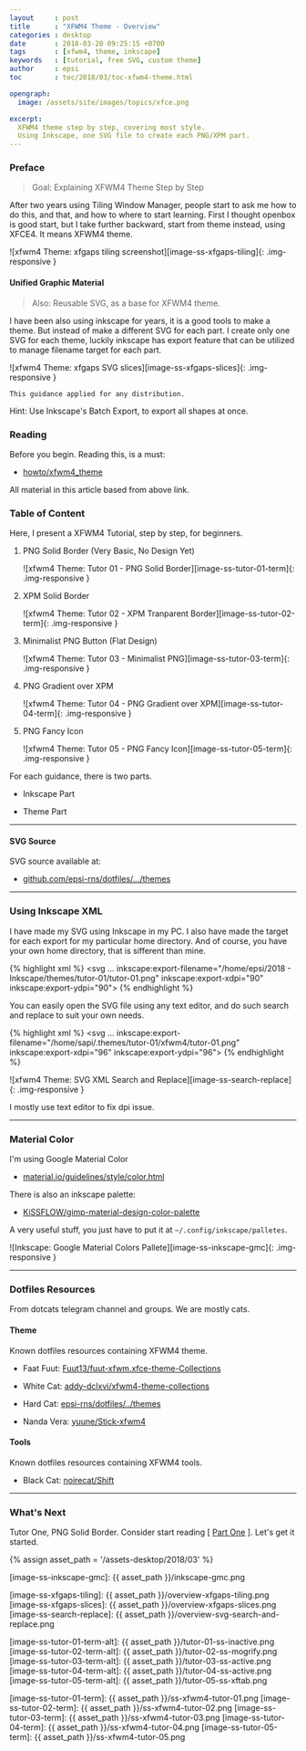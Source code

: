 ```yaml
---
layout     : post
title      : "XFWM4 Theme - Overview"
categories : desktop
date       : 2018-03-20 09:25:15 +0700
tags       : [xfwm4, theme, inkscape]
keywords   : [tutorial, free SVG, custom theme]
author     : epsi
toc        : toc/2018/03/toc-xfwm4-theme.html

opengraph:
  image: /assets/site/images/topics/xfce.png

excerpt:
  XFWM4 theme step by step, covering most style.
  Using Inkscape, one SVG file to create each PNG/XPM part.
---
```


### Preface

> Goal: Explaining XFWM4 Theme Step by Step

After two years using Tiling Window Manager,
people start to ask me how to do this, and that,
and how to where to start learning.
First I thought openbox is good start,
but I take further backward, 
start from theme instead, using XFCE4.
It means XFWM4 theme.

![xfwm4 Theme: xfgaps tiling screenshot][image-ss-xfgaps-tiling]{: .img-responsive }

#### Unified Graphic Material

> Also: Reusable SVG, as a base for XFWM4 theme.

I have been also using inkscape for years,
it is a good tools to make a theme.
But instead of make a different SVG for each part.
I create only one SVG for each theme,
luckily inkscape has export feature that can be utilized
to manage filename target for each part.

![xfwm4 Theme: xfgaps SVG slices][image-ss-xfgaps-slices]{: .img-responsive }

	This guidance applied for any distribution.

Hint: Use Inkscape's Batch Export, to export all shapes at once.

### Reading

Before you begin.
Reading this, is a must:

*	[howto/xfwm4_theme](https://wiki.xfce.org/howto/xfwm4_theme)

All material in this article based from above link.

### Table of Content

Here, I present a XFWM4 Tutorial, step by step, for beginners.

1.	PNG Solid Border (Very Basic, No Design Yet)

	![xfwm4 Theme: Tutor 01 - PNG Solid Border][image-ss-tutor-01-term]{: .img-responsive }

2.	XPM Solid Border

	![xfwm4 Theme: Tutor 02 - XPM Tranparent Border][image-ss-tutor-02-term]{: .img-responsive }

3.	Minimalist PNG Button (Flat Design)

	![xfwm4 Theme: Tutor 03 - Minimalist PNG][image-ss-tutor-03-term]{: .img-responsive }

4.	PNG Gradient over XPM

	![xfwm4 Theme: Tutor 04 - PNG Gradient over XPM][image-ss-tutor-04-term]{: .img-responsive }

5.	PNG Fancy Icon

	![xfwm4 Theme: Tutor 05 - PNG Fancy Icon][image-ss-tutor-05-term]{: .img-responsive }


For each guidance, there is two parts.

*	Inkscape Part

*	Theme Part

-- -- --

#### SVG Source

SVG source available at:

* [github.com/epsi-rns/dotfiles/.../themes][dotfiles-tutor]

-- -- --

### Using Inkscape XML

I have made my SVG using Inkscape in my PC.
I also have made the target for each export for my particular home directory.
And of course, you have your own home directory, that is sifferent than mine.

{% highlight xml %}
<svg
   ...
   inkscape:export-filename="/home/epsi/2018 - Inkscape/themes/tutor-01/tutor-01.png"
   inkscape:export-xdpi="90"
   inkscape:export-ydpi="90">
{% endhighlight %}

You can easily open the SVG file using any text editor,
and do such search and replace to suit your own needs.

{% highlight xml %}
<svg
   ...
   inkscape:export-filename="/home/sapi/.themes/tutor-01/xfwm4/tutor-01.png"
   inkscape:export-xdpi="96"
   inkscape:export-ydpi="96">
{% endhighlight %}

![xfwm4 Theme: SVG XML Search and Replace][image-ss-search-replace]{: .img-responsive }

I mostly use text editor to fix dpi issue.

-- -- --

### Material Color

I'm using Google Material Color

* [material.io/guidelines/style/color.html](https://material.io/guidelines/style/color.html)

There is also an inkscape palette:

* [KiSSFLOW/gimp-material-design-color-palette](https://github.com/KiSSFLOW/gimp-material-design-color-palette)

A very useful stuff, you just have to put it at <code>~/.config/inkscape/palletes</code>.

![Inkscape: Google Material Colors Pallete][image-ss-inkscape-gmc]{: .img-responsive }

-- -- --

### Dotfiles Resources

From dotcats telegram channel and groups. We are mostly cats.

#### Theme

Known dotfiles resources containing XFWM4 theme.

*	Faat Fuut: [Fuut13/fuut-xfwm.xfce-theme-Collections][cat-fuut]

*	White Cat: [addy-dclxvi/xfwm4-theme-collections][cat-white]

*	Hard Cat: [epsi-rns/dotfiles/../themes][cat-hard]

*	Nanda Vera: [yuune/Stick-xfwm4][cat-vera]

#### Tools

Known dotfiles resources containing XFWM4 tools.

*	Black Cat: [noirecat/Shift][cat-black]

-- -- --

### What's Next

Tutor One, PNG Solid Border.
Consider start reading [ [Part One][local-part-one] ].
Let's get it started.


[//]: <> ( -- -- -- links below -- -- -- )
{% assign asset_path = '/assets-desktop/2018/03' %}

[dotfiles-tutor]:  https://gitlab.com/epsi-rns/dotfiles/tree/master/xfce4/themes

[local-part-one]:  /desktop/2018/03/21/xfwm4-theme.html

[cat-fuut]:        https://github.com/Fuut13/fuut-xfwm.xfce-theme-Collections/blob/master/README.md
[cat-white]:       https://github.com/addy-dclxvi/xfwm4-theme-collections
[cat-hard]:        https://gitlab.com/epsi-rns/dotfiles/tree/master/xfce4/themes
[cat-vera]:        https://github.com/yuune/Stick-xfwm4
[cat-black]:       https://github.com/noirecat/Shift

[image-ss-inkscape-gmc]:   {{ asset_path }}/inkscape-gmc.png

[image-ss-xfgaps-tiling]:  {{ asset_path }}/overview-xfgaps-tiling.png
[image-ss-xfgaps-slices]:  {{ asset_path }}/overview-xfgaps-slices.png
[image-ss-search-replace]: {{ asset_path }}/overview-svg-search-and-replace.png

[image-ss-tutor-01-term-alt]:  {{ asset_path }}/tutor-01-ss-inactive.png
[image-ss-tutor-02-term-alt]:  {{ asset_path }}/tutor-02-ss-mogrify.png
[image-ss-tutor-03-term-alt]:  {{ asset_path }}/tutor-03-ss-active.png
[image-ss-tutor-04-term-alt]:  {{ asset_path }}/tutor-04-ss-active.png
[image-ss-tutor-05-term-alt]:  {{ asset_path }}/tutor-05-ss-xftab.png

[image-ss-tutor-01-term]:  {{ asset_path }}/ss-xfwm4-tutor-01.png
[image-ss-tutor-02-term]:  {{ asset_path }}/ss-xfwm4-tutor-02.png
[image-ss-tutor-03-term]:  {{ asset_path }}/ss-xfwm4-tutor-03.png
[image-ss-tutor-04-term]:  {{ asset_path }}/ss-xfwm4-tutor-04.png
[image-ss-tutor-05-term]:  {{ asset_path }}/ss-xfwm4-tutor-05.png
